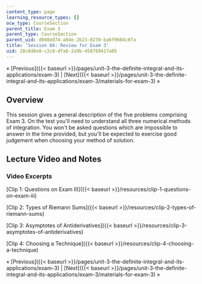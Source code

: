 ```yaml
---
content_type: page
learning_resource_types: []
ocw_type: CourseSection
parent_title: Exam 3
parent_type: CourseSection
parent_uid: d008dd74-a84e-2b23-0239-ba6f9604c6fa
title: 'Session 66: Review for Exam 3'
uid: 28c8d6e8-c2c0-dfa6-2a9b-458789417a05
---
```


« [Previous]({{< baseurl >}}/pages/unit-3-the-definite-integral-and-its-applications/exam-3) | [Next]({{< baseurl >}}/pages/unit-3-the-definite-integral-and-its-applications/exam-3/materials-for-exam-3) »

Overview
--------

This session gives a general description of the five problems comprising Exam 3. On the test you'll need to understand all three numerical methods of integration. You won't be asked questions which are impossible to answer in the time provided, but you'll be expected to exercise good judgement when choosing your method of solution.

Lecture Video and Notes
-----------------------

### Video Excerpts

[Clip 1: Questions on Exam III]({{< baseurl >}}/resources/clip-1-questions-on-exam-iii)

[Clip 2: Types of Riemann Sums]({{< baseurl >}}/resources/clip-2-types-of-riemann-sums)

[Clip 3: Asymptotes of Antiderivatives]({{< baseurl >}}/resources/clip-3-asymptotes-of-antiderivatives)

[Clip 4: Choosing a Technique]({{< baseurl >}}/resources/clip-4-choosing-a-technique)

« [Previous]({{< baseurl >}}/pages/unit-3-the-definite-integral-and-its-applications/exam-3) | [Next]({{< baseurl >}}/pages/unit-3-the-definite-integral-and-its-applications/exam-3/materials-for-exam-3) »